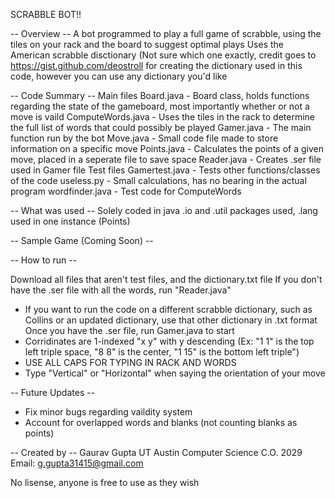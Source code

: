 SCRABBLE BOT!!

-- Overview --
A bot programmed to play a full game of scrabble, using the tiles on your rack and the board to suggest optimal plays
Uses the American scrabble disctionary (Not sure which one exactly, credit goes to https://gist.github.com/deostroll for creating the dictionary used in this code, however you can use any dictionary you'd like

-- Code Summary -- 
Main files
Board.java - Board class, holds functions regarding the state of the gameboard, most importantly whether or not a move is vaild
ComputeWords.java - Uses the tiles in the rack to determine the full list of words that could possibly be played
Gamer.java - The main function run by the bot
Move.java - Small code file made to store information on a specific move
Points.java - Calculates the points of a given move, placed in a seperate file to save space
Reader.java - Creates .ser file used in Gamer file
Test files
Gamertest.java - Tests other functions/classes of the code
useless.py - Small calculations, has no bearing in the actual program
wordfinder.java - Test code for ComputeWords

-- What was used --
Solely coded in java
.io and .util packages used, .lang used in one instance (Points)

-- Sample Game (Coming Soon) --

-- How to run --

Download all files that aren't test files, and the dictionary.txt file
If you don't have the .ser file with all the words, run "Reader.java" 
- If you want to run the code on a different scrabble dictionary, such as Collins or an updated dictionary, use that other dictionary in .txt format
Once you have the .ser file, run Gamer.java to start
- Corridinates are 1-indexed "x y" with y descending (Ex: "1 1" is the top left triple space, "8 8" is the center, "1 15" is the bottom left triple")
- USE ALL CAPS FOR TYPING IN RACK AND WORDS
- Type "Vertical" or "Horizontal" when saying the orientation of your move

-- Future Updates --
- Fix minor bugs regarding vaildity system
- Account for overlapped words and blanks (not counting blanks as points)

-- Created by --
Gaurav Gupta
UT Austin Computer Science C.O. 2029
Email: g.gupta31415@gmail.com

No lisense, anyone is free to use as they wish
